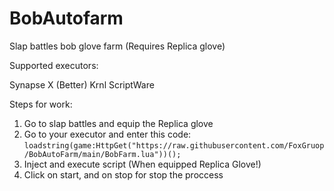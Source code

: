 # BobAutofarm
Slap battles bob glove farm (Requires Replica glove)

Supported executors:

Synapse X (Better)
Krnl 
ScriptWare

Steps for work:

1. Go to slap battles and equip the Replica glove
2. Go to your executor and enter this code:
``loadstring(game:HttpGet("https://raw.githubusercontent.com/FoxGruop/BobAutoFarm/main/BobFarm.lua"))();``
3. Inject and execute script (When equipped Replica Glove!)
4. Click on start, and on stop for stop the proccess
